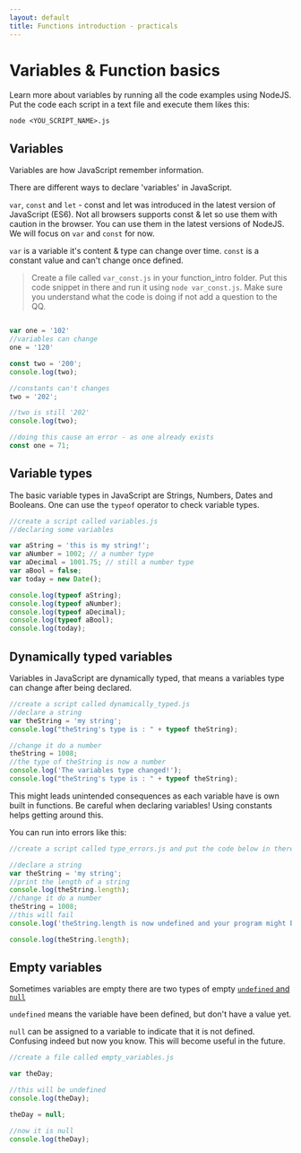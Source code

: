 ```yaml
---
layout: default
title: Functions introduction - practicals
---
```


# Variables & Function basics

Learn more about variables by running all the code examples using NodeJS. Put the code each script in a text file and execute them likes this:

`node <YOU_SCRIPT_NAME>.js`

## Variables

Variables are how JavaScript remember information.

There are different ways to declare 'variables' in JavaScript.

`var`, `const` and `let` - const and let was introduced in the latest version of JavaScript (ES6). Not all browsers supports const & let so use them with caution in the browser. You can use them in the latest versions of NodeJS. We will focus on `var` and `const` for now.

`var` is a variable it's content & type can change over time.
`const` is a constant value and can't change once defined.

> Create a file called `var_const.js` in your function_intro folder. Put this code snippet in there and run it using `node var_const.js`. Make sure you understand what the code is doing if not add a question to the QQ.

```javascript

var one = '102'
//variables can change
one = '120'

const two = '200';
console.log(two);

//constants can't changes
two = '202';

//two is still '202'
console.log(two);

//doing this cause an error - as one already exists
const one = 71;
```

## Variable types

The basic variable types in JavaScript are Strings, Numbers, Dates and Booleans. One can use the `typeof` operator to check variable types.

```javascript
//create a script called variables.js
//declaring some variables

var aString = 'this is my string!';
var aNumber = 1002; // a number type
var aDecimal = 1001.75; // still a number type
var aBool = false;
var today = new Date();

console.log(typeof aString);
console.log(typeof aNumber);
console.log(typeof aDecimal);
console.log(typeof aBool);
console.log(today);

```

## Dynamically typed variables

Variables in JavaScript are dynamically typed, that means a variables type can change after being declared.

```javascript
//create a script called dynamically_typed.js
//declare a string
var theString = 'my string';
console.log("theString's type is : " + typeof theString);

//change it do a number
theString = 1008;
//the type of theString is now a number
console.log('The variables type changed!');
console.log("theString's type is : " + typeof theString);

```

This might leads unintended consequences as each variable have is own built in functions. Be careful when declaring variables! Using constants helps getting around this.

You can run into errors like this:

```javascript
//create a script called type_errors.js and put the code below in there

//declare a string
var theString = 'my string';
//print the length of a string
console.log(theString.length);
//change it do a number
theString = 1008;
//this will fail
console.log('theString.length is now undefined and your program might break!');

console.log(theString.length);
```

## Empty variables

Sometimes variables are empty there are two types of empty [`undefined` and `null`](http://stackoverflow.com/questions/5076944/what-is-the-difference-between-null-and-undefined-in-javascript)

`undefined` means the variable have been defined, but don't have a value yet.

`null` can be assigned to a variable to indicate that it is not defined. Confusing indeed but now you know. This will become useful in the future.

```javascript
//create a file called empty_variables.js

var theDay;

//this will be undefined
console.log(theDay);

theDay = null;

//now it is null
console.log(theDay);
```
